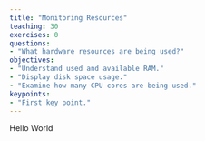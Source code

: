 ```yaml
---
title: "Monitoring Resources"
teaching: 30
exercises: 0
questions:
- "What hardware resources are being used?"
objectives:
- "Understand used and available RAM."
- "Display disk space usage."
- "Examine how many CPU cores are being used."
keypoints:
- "First key point."
---
```

Hello World
